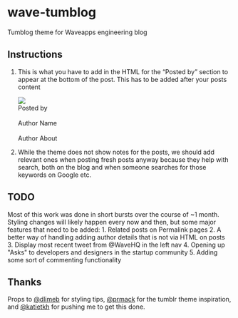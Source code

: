# wave-tumblog

Tumblog theme for Waveapps engineering blog


## Instructions


1. This is what you have to add in the HTML for the “Posted by” section to appear at the bottom of the post. This has to be added after your posts content

    <div class="author">
        <div class="authorportrait"><img src="https://sample-photo-url.jpg" /></div>
        <div class="postedby">Posted by</div>
        <br />
        <div class="authorname">Author Name</div>
        <br />
        <div class="authorabout">Author About</div>
    </div>

2. While the theme does not show notes for the posts, we should add relevant ones when posting fresh posts anyway because they help with search, both on the blog and when someone searches for those keywords on Google etc.


## TODO
Most of this work was done in short bursts over the course of ~1 month. Styling changes will likely happen every now and then, but some major features that need to be added:
    1. Related posts on Permalink pages
    2. A better way of handling adding author details that is not via HTML on posts
    3. Display most recent tweet from @WaveHQ in the left nav
    4. Opening up "Asks" to developers and designers in the startup community
    5. Adding some sort of commenting functionality

## Thanks

Props to [@dlimeb](https://github.com/dlimeb) for styling tips, [@prmack](https://github.com/prmack) for the tumblr theme inspiration, and [@katietkh](https://github.com/katietkh) for pushing me to get this done.